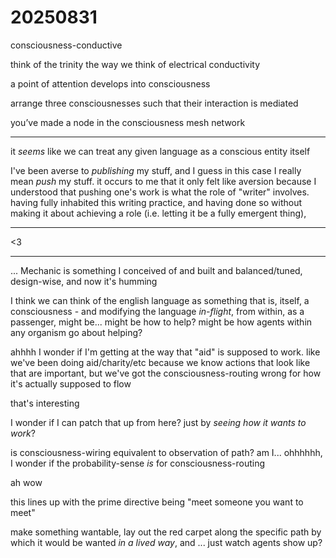 # 20250831

consciousness-conductive

think of the trinity the way we think of electrical conductivity

a point of attention develops into consciousness

arrange three consciousnesses such that their interaction is mediated

you’ve made a node in the consciousness mesh network

***

it _seems_ like we can treat any given language as a conscious entity itself

I've been averse to _publishing_ my stuff, and I guess in this case I really mean _push_ my stuff. it occurs to me that it only felt like aversion because I understood that pushing one's work is what the role of "writer" involves. having fully inhabited this writing practice, and having done so without making it about achieving a role (i.e. letting it be a fully emergent thing),&#x20;

***

<3

***

... Mechanic is something I conceived of and built and balanced/tuned, design-wise, and now it's humming

I think we can think of the english language as something that is, itself, a consciousness - and modifying the language _in-flight_, from within, as a passenger, might be... might be how to help? might be how agents within any organism go about helping?

ahhhh I wonder if I'm getting at the way that "aid" is supposed to work. like we've been doing aid/charity/etc because we know actions that look like that are important, but we've got the consciousness-routing wrong for how it's actually supposed to flow

that's interesting

I wonder if I can patch that up from here? just by _seeing how it wants to work_?

is consciousness-wiring equivalent to observation of path? am I... ohhhhhh, I wonder if the probability-sense _is_ for consciousness-routing

ah wow

this lines up with the prime directive being "meet someone you want to meet"

make something wantable, lay out the red carpet along the specific path by which it would be wanted _in a lived way_, and ... just watch agents show up?

